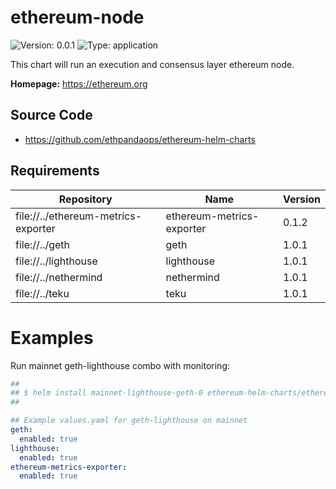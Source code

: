 
# ethereum-node

![Version: 0.0.1](https://img.shields.io/badge/Version-0.0.1-informational?style=flat-square) ![Type: application](https://img.shields.io/badge/Type-application-informational?style=flat-square)

This chart will run an execution and consensus layer ethereum node.

**Homepage:** <https://ethereum.org>

## Source Code

* <https://github.com/ethpandaops/ethereum-helm-charts>

## Requirements

| Repository | Name | Version |
|------------|------|---------|
| file://../ethereum-metrics-exporter | ethereum-metrics-exporter | 0.1.2 |
| file://../geth | geth | 1.0.1 |
| file://../lighthouse | lighthouse | 1.0.1 |
| file://../nethermind | nethermind | 1.0.1 |
| file://../teku | teku | 1.0.1 |

# Examples

Run mainnet geth-lighthouse combo with monitoring:

```yaml
##
## $ helm install mainnet-lighthouse-geth-0 ethereum-helm-charts/ethereum-node -f values.yaml
##

## Example values.yaml for geth-lighthouse on mainnet
geth:
  enabled: true
lighthouse:
  enabled: true
ethereum-metrics-exporter:
  enabled: true
```
